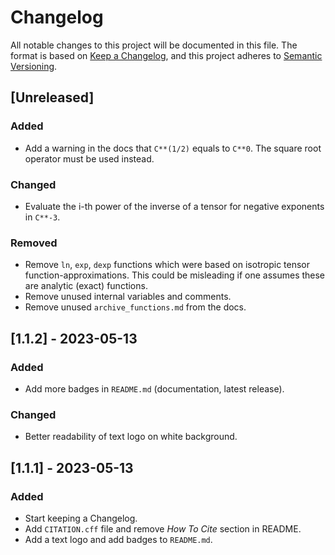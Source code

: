 # Changelog
All notable changes to this project will be documented in this file. The format is based on [Keep a Changelog](https://keepachangelog.com/en/1.0.0/), and this project adheres to [Semantic Versioning](https://semver.org/spec/v2.0.0.html).

## [Unreleased]

### Added
- Add a warning in the docs that `C**(1/2)` equals to `C**0`. The square root operator must be used instead.

### Changed
- Evaluate the i-th power of the inverse of a tensor for negative exponents in `C**-3`.

### Removed
- Remove `ln`, `exp`, `dexp` functions which were based on isotropic tensor function-approximations. This could be misleading if one assumes these are analytic (exact) functions.
- Remove unused internal variables and comments.
- Remove unused `archive_functions.md` from the docs.

## [1.1.2] - 2023-05-13

### Added
- Add more badges in `README.md` (documentation, latest release).

### Changed
- Better readability of text logo on white background.

## [1.1.1] - 2023-05-13

### Added
- Start keeping a Changelog.
- Add `CITATION.cff` file and remove *How To Cite* section in README.
- Add a text logo and add badges to `README.md`.